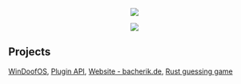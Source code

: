 <!DOCTYPE html>
<html lang="en">
<body>
    <p align="center"> <img src="https://c.tenor.com/Tc-TUkHTki4AAAAd/rick-roll.gif"> </p>
    <p align="center"> <img src="https://github-readme-stats.vercel.app/api?username=BachErik&count_private=true&show_icons=true&bg_color=161b22&title_color=58a6ff&text_color=c9d1d9&icon_color=196c2e&custom_title=Statistics&hide_border=true"> </p>
</body>
</html>

## Projects

[WinDoofOS](https://github.com/BachErik/WinDoofOS), [Plugin API](https://github.com/BachErik/API), [Website - bacherik.de](https://github.com/BachErik/bacherik.de), [Rust guessing game](https://github.com/BachErik/guessing-game)
